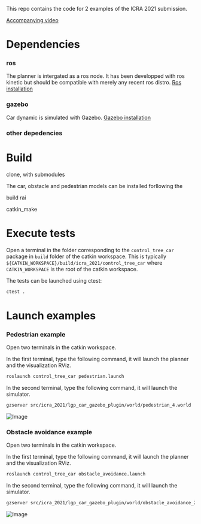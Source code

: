 This repo contains the code for 2 examples of the ICRA 2021 submission.

[Accompanying video](https://youtu.be/Ju5hv2gIlxw)

# Dependencies

### ros
The planner is intergated as a ros node. It has been developped with ros kinetic but should be compatible with merely any recent ros distro.
[Ros installation](https://www.ros.org/install/)

### gazebo
Car dynamic is simulated with Gazebo.
[Gazebo installation](http://gazebosim.org/tutorials?tut=ros_wrapper_versions&cat=connect_ros)

### other depedencies

# Build
clone, with submodules

The car, obstacle and pedestrian models can be installed forllowing the

build rai

catkin_make

# Execute tests
Open a terminal in the folder corresponding to the `control_tree_car` package in `build` folder of the catkin workspace.
This is typically `${CATKIN_WORKSPACE}/build/icra_2021/control_tree_car` where `CATKIN_WORKSPACE` is the root of the catkin workspace.

The tests can be launched using ctest:
```bash
ctest .
```

# Launch examples

### Pedestrian example
Open two terminals in the catkin workspace.

In the first terminal, type the following command, it will launch the planner and the visualization RViz.
```bash
roslaunch control_tree_car pedestrian.launch
```

In the second terminal, type the following command, it will launch the simulator.
```bash
gzserver src/icra_2021/lgp_car_gazebo_plugin/world/pedestrian_4.world
```

![Image](control_tree_car/data/doc/pedestrians.png)

### Obstacle avoidance example
Open two terminals in the catkin workspace.

In the first terminal, type the following command, it will launch the planner and the visualization RViz.
```bash
roslaunch control_tree_car obstacle_avoidance.launch
```

In the second terminal, type the following command, it will launch the simulator.
```bash
gzserver src/icra_2021/lgp_car_gazebo_plugin/world/obstacle_avoidance_2.world
```

![Image](control_tree_car/data/doc/obstacles.png)
